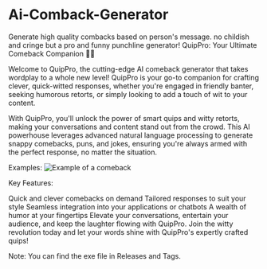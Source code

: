 # Ai-Comback-Generator
Generate high quality combacks based on person's message. no childish and cringe but a pro and funny punchline generator!
QuipPro: Your Ultimate Comeback Companion 🤖✨

Welcome to QuipPro, the cutting-edge AI comeback generator that takes wordplay to a whole new level! QuipPro is your go-to companion for crafting clever, quick-witted responses, whether you're engaged in friendly banter, seeking humorous retorts, or simply looking to add a touch of wit to your content.

With QuipPro, you'll unlock the power of smart quips and witty retorts, making your conversations and content stand out from the crowd. This AI powerhouse leverages advanced natural language processing to generate snappy comebacks, puns, and jokes, ensuring you're always armed with the perfect response, no matter the situation.

Examples:
![Example of a comeback](https://github.com/worst-boy/Ai-Comeback-Generator/blob/main/comeback.png)

Key Features:

Quick and clever comebacks on demand
Tailored responses to suit your style
Seamless integration into your applications or chatbots
A wealth of humor at your fingertips
Elevate your conversations, entertain your audience, and keep the laughter flowing with QuipPro. Join the witty revolution today and let your words shine with QuipPro's expertly crafted quips!

Note: You can find the exe file in Releases and Tags.
